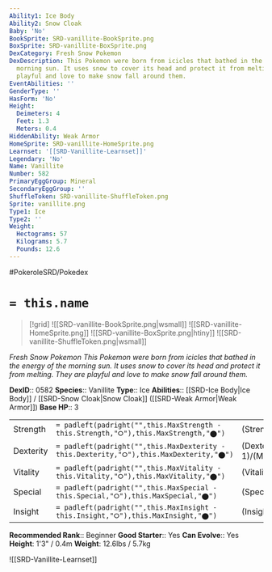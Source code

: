 ```yaml
---
Ability1: Ice Body
Ability2: Snow Cloak
Baby: 'No'
BookSprite: SRD-vanillite-BookSprite.png
BoxSprite: SRD-vanillite-BoxSprite.png
DexCategory: Fresh Snow Pokemon
DexDescription: This Pokemon were born from icicles that bathed in the energy of the
  morning sun. It uses snow to cover its head and protect it from melting. They are
  playful and love to make snow fall around them.
EventAbilities: ''
GenderType: ''
HasForm: 'No'
Height:
  Deimeters: 4
  Feet: 1.3
  Meters: 0.4
HiddenAbility: Weak Armor
HomeSprite: SRD-vanillite-HomeSprite.png
Learnset: '[[SRD-Vanillite-Learnset]]'
Legendary: 'No'
Name: Vanillite
Number: 582
PrimaryEggGroup: Mineral
SecondaryEggGroup: ''
ShuffleToken: SRD-vanillite-ShuffleToken.png
Sprite: vanillite.png
Type1: Ice
Type2: ''
Weight:
  Hectograms: 57
  Kilograms: 5.7
  Pounds: 12.6
---
```


#PokeroleSRD/Pokedex

# `= this.name`

> [!grid]
> ![[SRD-vanillite-BookSprite.png|wsmall]]
> ![[SRD-vanillite-HomeSprite.png]]
> ![[SRD-vanillite-BoxSprite.png|htiny]]
> ![[SRD-vanillite-ShuffleToken.png|wsmall]]


*Fresh Snow Pokemon*
*This Pokemon were born from icicles that bathed in the energy of the morning sun. It uses snow to cover its head and protect it from melting. They are playful and love to make snow fall around them.*

**DexID**:: 0582
**Species**:: Vanillite
**Type**:: Ice
**Abilities**:: [[SRD-Ice Body|Ice Body]] / [[SRD-Snow Cloak|Snow Cloak]] ([[SRD-Weak Armor|Weak Armor]])
**Base HP**:: 3

|           |                                                                                        |                                          |
| --------- | -------------------------------------------------------------------------------------- | ---------------------------------------- |
| Strength  | `= padleft(padright("",this.MaxStrength - this.Strength,"⭘"),this.MaxStrength,"⬤")`    | (Strength::2)/(MaxStrength::4)   |
| Dexterity | `= padleft(padright("",this.MaxDexterity - this.Dexterity,"⭘"),this.MaxDexterity,"⬤")` | (Dexterity:: 1)/(MaxDexterity::3) |
| Vitality  | `= padleft(padright("",this.MaxVitality - this.Vitality,"⭘"),this.MaxVitality,"⬤")`    | (Vitality::2)/(MaxVitality::4)   |
| Special   | `= padleft(padright("",this.MaxSpecial - this.Special,"⭘"),this.MaxSpecial,"⬤")`       | (Special::2)/(MaxSpecial::4)     |
| Insight   | `= padleft(padright("",this.MaxInsight - this.Insight,"⭘"),this.MaxInsight,"⬤")`       | (Insight::2)/(MaxInsight::4)     |


**Recommended Rank**:: Beginner
**Good Starter**:: Yes
**Can Evolve**:: Yes
**Height**: 1'3" / 0.4m
**Weight**: 12.6lbs / 5.7kg

![[SRD-Vanillite-Learnset]]
